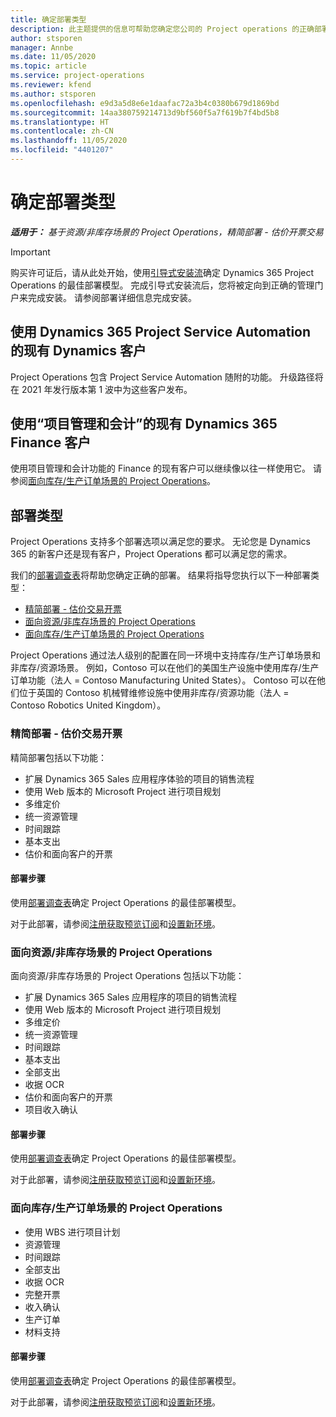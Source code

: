 ```yaml
---
title: 确定部署类型
description: 此主题提供的信息可帮助您确定您公司的 Project operations 的正确部署类型。
author: stsporen
manager: Annbe
ms.date: 11/05/2020
ms.topic: article
ms.service: project-operations
ms.reviewer: kfend
ms.author: stsporen
ms.openlocfilehash: e9d3a5d8e6e1daafac72a3b4c0380b679d1869bd
ms.sourcegitcommit: 14aa380759214713d9bf560f5a7f619b7f4bd5b8
ms.translationtype: HT
ms.contentlocale: zh-CN
ms.lasthandoff: 11/05/2020
ms.locfileid: "4401207"
---
```

# <a name="determine-your-deployment-type"></a>确定部署类型

_**适用于：** 基于资源/非库存场景的 Project Operations，精简部署 - 估价开票交易_

> [!IMPORTANT]
> 购买许可证后，请从此处开始，使用[引导式安装流](https://aka.ms/provisionprojectoperations)确定 Dynamics 365 Project Operations 的最佳部署模型。
> 完成引导式安装流后，您将被定向到正确的管理门户来完成安装。 请参阅部署详细信息完成安装。


## <a name="existing-customers-of-dynamics-using-dynamics-365-project-service-automation"></a>使用 Dynamics 365 Project Service Automation 的现有 Dynamics 客户
Project Operations 包含 Project Service Automation 随附的功能。 升级路径将在 2021 年发行版本第 1 波中为这些客户发布。

## <a name="existing-customers-of-dynamics-365-finance-using-project-management-and-accounting"></a>使用“项目管理和会计”的现有 Dynamics 365 Finance 客户 

使用项目管理和会计功能的 Finance 的现有客户可以继续像以往一样使用它。 请参阅[面向库存/生产订单场景的 Project Operations](#pma)。


## <a name="deployment-types"></a>部署类型
Project Operations 支持多个部署选项以满足您的要求。 无论您是 Dynamics 365 的新客户还是现有客户，Project Operations 都可以满足您的需求。

我们的[部署调查表](https://aka.ms/provisionprojectoperations)将帮助您确定正确的部署。 结果将指导您执行以下一种部署类型：

- [精简部署 - 估价交易开票](#lite)
- [面向资源/非库存场景的 Project Operations](#integrated)
- [面向库存/生产订单场景的 Project Operations](#pma)

Project Operations 通过法人级别的配置在同一环境中支持库存/生产订单场景和非库存/资源场景。 例如，Contoso 可以在他们的美国生产设施中使用库存/生产订单功能（法人 = Contoso Manufacturing United States）。 Contoso 可以在他们位于英国的 Contoso 机械臂维修设施中使用非库存/资源功能（法人 = Contoso Robotics United Kingdom）。

### <a name="lite-deployment---deal-to-proforma-invoicing"></a><a  name="lite"></a>精简部署 - 估价交易开票

精简部署包括以下功能：

- 扩展 Dynamics 365 Sales 应用程序体验的项目的销售流程
- 使用 Web 版本的 Microsoft Project 进行项目规划
- 多维定价
- 统一资源管理
- 时间跟踪
- 基本支出
- 估价和面向客户的开票 

#### <a name="deployment-steps"></a>部署步骤
使用[部署调查表](https://aka.ms/provisionprojectoperations)确定 Project Operations 的最佳部署模型。

对于此部署，请参阅[注册获取预览订阅](lite-preview-subscription-sign-up.md)和[设置新环境](lite-deployment.md)。 


### <a name="project-operations-for-resourcenon-stocked-scenarios"></a><a name="integrated"></a>面向资源/非库存场景的 Project Operations
面向资源/非库存场景的 Project Operations 包括以下功能：
 
- 扩展 Dynamics 365 Sales 应用程序的项目的销售流程
- 使用 Web 版本的 Microsoft Project 进行项目规划
- 多维定价
- 统一资源管理
- 时间跟踪
- 基本支出
- 全部支出
- 收据 OCR
- 估价和面向客户的开票 
- 项目收入确认

#### <a name="deployment-steps"></a>部署步骤
使用[部署调查表](https://aka.ms/provisionprojectoperations)确定 Project Operations 的最佳部署模型。

对于此部署，请参阅[注册获取预览订阅](resource-sign-up-preview-subscription.md)和[设置新环境](resource-provision-new-environment.md)。 


### <a name="project-operations-for-stockedproduction-order-scenarios"></a><a name="pma"></a>面向库存/生产订单场景的 Project Operations

- 使用 WBS 进行项目计划
- 资源管理
- 时间跟踪
- 全部支出
- 收据 OCR
- 完整开票
- 收入确认
- 生产订单
- 材料支持

#### <a name="deployment-steps"></a>部署步骤
使用[部署调查表](https://aka.ms/provisionprojectoperations)确定 Project Operations 的最佳部署模型。

对于此部署，请参阅[注册获取预览订阅](https://docs.microsoft.com/dynamics365/fin-ops-core/dev-itpro/dev-tools/sign-up-preview-subscription?toc=/dynamics365/finance/toc.json)和[设置新环境](https://docs.microsoft.com/dynamics365/fin-ops-core/dev-itpro/deployment/deploy-demo-environment?toc=/dynamics365/finance/toc.json)。 

